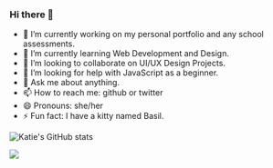 ### Hi there 👋

- 🔭 I’m currently working on my personal portfolio and any school assessments. 
- 🌱 I’m currently learning Web Development and Design.
- 👯 I’m looking to collaborate on UI/UX Design Projects. 
- 🤔 I’m looking for help with JavaScript as a beginner. 
- 💬 Ask me about anything. 
- 📫 How to reach me: github or twitter
- 😄 Pronouns: she/her
- ⚡ Fun fact: I have a kitty named Basil. 

![Katie's GitHub stats](https://github-readme-stats.vercel.app/api?username=katienordstrom&theme=aura_icons=true)

![](https://komarev.com/ghpvc/?username=katienordstrom)
